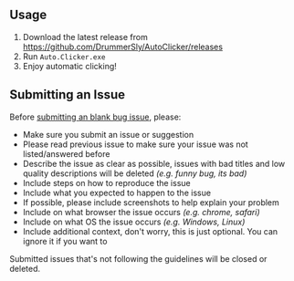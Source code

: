 ## Usage
1. Download the latest release from https://github.com/DrummerSly/AutoClicker/releases
2. Run `Auto.Clicker.exe`
3. Enjoy automatic clicking!

## Submitting an Issue

Before [submitting an blank bug issue](https://github.com/DrummerSly/AutoClickers/issues/new), please:
- Make sure you submit an issue or suggestion
- Please read previous issue to make sure your issue was not listed/answered before
- Describe the issue as clear as possible, issues with bad titles and low quality descriptions will be deleted _(e.g. funny bug, its bad)_
- Include steps on how to reproduce the issue
- Include what you expected to happen to the issue
- If possible, please include screenshots to help explain your problem
- Include on what browser the issue occurs _(e.g. chrome, safari)_
- Include on what OS the issue occurs _(e.g. Windows, Linux)_
- Include additional context, don't worry, this is just optional. You can ignore it if you want to

Submitted issues that's not following the guidelines will be closed or deleted.
